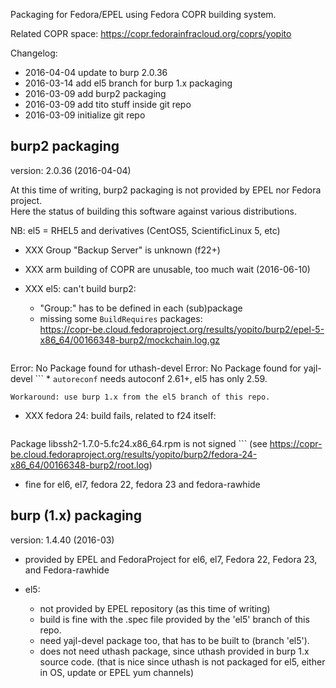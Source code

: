 
Packaging for Fedora/EPEL using Fedora COPR building system.

Related COPR space: https://copr.fedorainfracloud.org/coprs/yopito

Changelog: 
* 2016-04-04 update to burp 2.0.36
* 2016-03-14 add el5 branch for burp 1.x packaging
* 2016-03-09 add burp2 packaging
* 2016-03-09 add tito stuff inside git repo
* 2016-03-09 initialize git repo

## burp2 packaging

version: 2.0.36 (2016-04-04)

At this time of writing, burp2 packaging is not provided by EPEL nor Fedora project.  
Here the status of building this software against various distributions.  

NB: el5 = RHEL5 and derivatives  (CentOS5, ScientificLinux 5, etc)

* XXX Group "Backup Server" is unknown (f22+)
* XXX arm building of COPR are unusable, too much wait (2016-06-10)

* XXX el5: can't build burp2:
    * "Group:" has to be defined in each (sub)package
    * missing some `BuildRequires` packages:  
        https://copr-be.cloud.fedoraproject.org/results/yopito/burp2/epel-5-x86_64/00166348-burp2/mockchain.log.gz
        ```
Error: No Package found for uthash-devel
Error: No Package found for yajl-devel
        ```
    * `autoreconf` needs autoconf 2.61+, el5 has only 2.59.

    Workaround: use burp 1.x from the el5 branch of this repo.

* XXX fedora 24: build fails, related to f24 itself:  
    ```
Package libssh2-1.7.0-5.fc24.x86_64.rpm is not signed
    ```
    (see https://copr-be.cloud.fedoraproject.org/results/yopito/burp2/fedora-24-x86_64/00166348-burp2/root.log)

* fine for el6, el7, fedora 22, fedora 23 and fedora-rawhide


## burp (1.x) packaging

version: 1.4.40 (2016-03)

* provided by EPEL and FedoraProject for el6, el7, Fedora 22, Fedora 23, and Fedora-rawhide

* el5:
    * not provided by EPEL repository (as this time of writing)
    * build is fine with the .spec file provided by the 'el5' branch of this repo.
    * need yajl-devel package too, that has to be built to (branch 'el5').
    * does not need uthash package, since uthash provided in burp 1.x source code.
        (that is nice since uthash is not packaged for el5, either in OS, update or EPEL yum channels)


